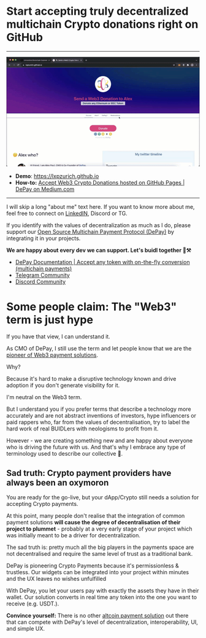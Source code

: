 # Start accepting truly decentralized multichain Crypto donations right on GitHub

----

![Accept decentralized crypto donations on Github](decentralized-web3-donations.gif)
<br />

- **Demo**: https://lxpzurich.github.io
- **How-to:** [Accept Web3 Crypto Donations hosted on GitHub Pages | DePay on Medium.com](https://medium.com/depay/breakthrough-decentralized-donations-on-github-pages-da9b23994eca)

-----

I will skip a long "about me" text here. If you want to know more about me, feel free to connect on [LinkedIN](https://www.linkedin.com/in/ᥨxp/), Discord or TG.

If you identify with the values of decentralization as much as I do, please support our [Open Source Multichain Payment Protocol (DePay)](https://github.com/depayfi) by integrating it in your projects. 

**We are happy about every dev we can support. Let's buidl together 💪⚒️**

- [DePay Documentation | Accept any token with on-the-fly conversion (multichain payments)](https://depay.fi/documentation)
- [Telegram Community](https://t.me/DePayFi)
- [Discord Community](https://discord.gg/gE9S4e4HFx)

# Some people claim: The "Web3" term is just hype
If you have that view, I can understand it.

As CMO of DePay, I still use the term and let people know that we are the [pioneer of Web3 payment solutions](https://depay.fi). 

Why?

Because it's hard to make a disruptive technology known and drive adoption if you don't generate visibility for it. 

I'm neutral on the Web3 term. 

But I understand you if you prefer terms that describe a technology more accurately and are not abstract inventions of investors, hype influencers or paid rappers who, far from the values of decentralisation, try to label the hard work of real BUIDLers with neologisms to profit from it. 

However - we are creating something new and are happy about everyone who is driving the future with us. And that's why I embrace any type of terminology used to describe our collective 🤗.

## Sad truth: Crypto payment providers have always been an oxymoron
You are ready for the go-live, but your dApp/Crypto still needs a solution for accepting Crypto payments. 

At this point, many people don't realise that the integration of common payment solutions **will cause the degree of decentralisation of their project to plummet** - probably at a very early stage of your project which was initially meant to be a driver for decentralization.

The sad truth is: pretty much all the big players in the payments space are not decentralised and require the same level of trust as a traditional bank.

DePay is pioneering Crypto Payments because it's permissionless & trustless. Our widgets can be integrated into your project within minutes and the UX leaves no wishes unfulfilled

With DePay, you let your users pay with exactly the assets they have in their wallet. Our solution converts in real time any token into the one you want to receive (e.g. USDT.). 

**Convince yourself:** There is no other [altcoin payment solution](https://depay.fi) out there that can compete with DePay's level of decentralization, interoperability, UI, and simple UX.

